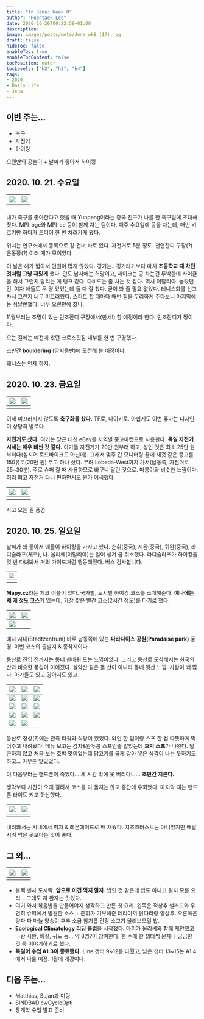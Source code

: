 ```yaml
---
title: "In Jena: Week 8"
author: "Hoontaek Lee"
date: 2020-10-26T00:22:58+01:00
description:
image: images/posts/meta/Jena_wk8 (17).jpg
draft: false
hideToc: false
enableToc: true
enableTocContent: false
tocPosition: outer
tocLevels: ["h2", "h3", "h4"]
tags:
- 2020
- Daily Life
- Jena
---
```


## 이번 주는...

- 축구
- 자전거
- 하이킹



오랜만의 공놀이 + 날씨가 좋아서 하이킹



## 2020. 10. 21. 수요일

| <img src="/en/posts/weekly_log_in_Jena/wk8/Jena_wk8 (1).jpg" style="zoom:100%;" /> | <img src="/en/posts/weekly_log_in_Jena/wk8/Jena_wk8 (2).jpg" style="zoom:100%;" /> |
| ------------------------------------------------------------ | ------------------------------------------------------------ |
|                                                              |                                                              |

내가 축구를 좋아한다고 했을 때 Yunpeng이라는 중국 친구가 나를 한 축구팀에 초대해줬다. MPI-bgc와 MPI-ce 등이 함께 차는 팀이다. 매주 수요일에 공을 차는데, 매번 벼르기만 하다가 드디어 한 번 차러가게 됐다.

위치는 연구소에서 동쪽으로 강 건너 바로 있다. 자전거로 5분 정도. 천연잔디 구장(?) 운동장(?) 여러 개가 모여있다.

이 날은 해가 짧아서 인원이 많지 않았다. 경기는.. 경기라기보다 마치 **초등학교 때 차던 것처럼 그냥 재밌게** 했다. 인도 남자애는 허당이고,  제이크는 공 차는건 투박한데 사이클을 해서 그런지 달리는 게 탱크 같다. 다비드는 좀 차는 것 같다. 역시 이탈리아. 놀랐던 건, 여자 애들도 두 명 있었는데 둘 다 잘 찼다. 굳이 봐 줄 필요 없었다. 테니스화를 신고 차서 그런지 너무 미끄러웠다. 스퍼트 할 때마다 매번 힘을 무리하게 주다보니 마지막에는 쥐날뻔했다. 너무 오랜만에 찼나.

11월부터는 조명이 있는 인조잔디 구장에서(만세!) 할 예정이라 한다. 인조잔디가 짱이다.

오는 길에는 예전에 봤던 크로스핏짐 내부를 한 번 구경했다.

조만간 **bouldering** (암벽등반)에 도전해 볼 예정이다.

테니스는 언제 하지.

## 2020. 10. 23. 금요일

| <img src="/en/posts/weekly_log_in_Jena/wk8/Jena_wk8 (8).jpg" style="zoom:100%;" /> | <img src="/en/posts/weekly_log_in_Jena/wk8/Jena_wk8 (9).jpg" style="zoom:100%;" /> |
| ------------------------------------------------------------ | ------------------------------------------------------------ |
|                                                              |                                                              |

이제 미끄러지지 않도록 **축구화를 샀다.** TF로, 나이키로. 아쉽게도 이번 퓨마는 디자인이 상당히 별로다.

**자전거도 샀다.** 여기는 당근 대신 eBay를 지역별 중고마켓으로 사용한다. **독일 자전거 시세는 매우 비싼 것 같다.** 아가들 자전거가 20만 원부터 하고, 성인 것은 최소 25만 원부터다(심지어 로드바이크도 아닌데). 그래서 몇주 간 모니터링 끝에 새것 같은 중고를 150유로(20만 원) 주고 하나 샀다. 무려 Lobeda-West까지 가서(남동쪽, 자전거로 25~30분). 주로 슈퍼 갈 때 사용하므로 바구니 달린 것으로. 따릉이와 비슷한 느낌이다. 허리 펴고 자전거 타니 편하면서도 뭔가 어색했다.



| <img src="/en/posts/weekly_log_in_Jena/wk8/Jena_wk8 (6).jpg" style="zoom:100%;" /> | <img src="/en/posts/weekly_log_in_Jena/wk8/Jena_wk8 (7).jpg" style="zoom:100%;" /> |
| ------------------------------------------------------------ | ------------------------------------------------------------ |
|                                                              |                                                              |

사고 오는 길 풍경



## 2020. 10. 25. 일요일

날씨가 꽤 좋아서 애들이 하이킹을 가자고 했다. 춘휘(중국), 시완(중국), 퀴완(중국), 라디슬라프(체코), 나. 울리쎄(이탈리아)는 일이 생겨 급 취소했다. 라디슬라프가 하이킹을 몇 번 다녀봐서 거의 가이드처럼 행동해줬다. 버스 감사합니다.

| <img src="/en/posts/weekly_log_in_Jena/wk8/Jena_wk8 (24).jpg" style="zoom:75%;" /> |
| ------------------------------------------------------------ |
|                                                              |

**Mapy.cz**라는 체코 어플이 있다. 국가별, 도시별 하이킹 코스를 소개해준다. **예나에는 세 개 정도 코스**가 있는데, 가장 짧은 빨간 코스(2시간 정도)를 타기로 했다.

| <img src="/en/posts/weekly_log_in_Jena/wk8/Jena_wk8 (10).jpg" style="zoom:100%;" /> | <img src="/en/posts/weekly_log_in_Jena/wk8/Jena_wk8 (11).jpg" style="zoom:100%;" /> |
| ------------------------------------------------------------ | ------------------------------------------------------------ |
| <img src="/en/posts/weekly_log_in_Jena/wk8/Jena_wk8 (12).jpg" style="zoom:100%;" /> |                                                              |

예나 시내(Stadtzentrum) 바로 남동쪽에 있는 **파라다이스 공원(Paradaise park)** 풍경. 이번 코스의 출발지 & 종착지이다.

등산로 진입 전까지는 동네 한바퀴 도는 느낌이었다. 그리고 등산로 도착해서는 한국의 산과 비슷한 풍경이 이어졌다. 설악산 같은 돌 산이 아니라 동네 뒷산 느낌. 사람이 꽤 많다. 아가들도 있고 강아지도 있고.

| <img src="/en/posts/weekly_log_in_Jena/wk8/Jena_wk8 (14).jpg" style="zoom:100%;" /> | <img src="/en/posts/weekly_log_in_Jena/wk8/Jena_wk8 (15).jpg" style="zoom:100%;" /> | <img src="/en/posts/weekly_log_in_Jena/wk8/Jena_wk8 (16).jpg" style="zoom:100%;" /> |
| ------------------------------------------------------------ | ------------------------------------------------------------ | ------------------------------------------------------------ |
| <img src="/en/posts/weekly_log_in_Jena/wk8/Jena_wk8 (17).jpg" style="zoom:100%;" /> | <img src="/en/posts/weekly_log_in_Jena/wk8/Jena_wk8 (18).jpg" style="zoom:100%;" /> | <img src="/en/posts/weekly_log_in_Jena/wk8/Jena_wk8 (19).jpg" style="zoom:100%;" /> |
| <img src="/en/posts/weekly_log_in_Jena/wk8/Jena_wk8 (20).jpg" style="zoom:100%;" /> | <img src="/en/posts/weekly_log_in_Jena/wk8/Jena_wk8 (21).jpg" style="zoom:100%;" /> | <img src="/en/posts/weekly_log_in_Jena/wk8/Jena_wk8 (22).jpg" style="zoom:100%;" /> |
| <img src="/en/posts/weekly_log_in_Jena/wk8/Jena_wk8 (28).jpg" style="zoom:100%;" /> | <img src="/en/posts/weekly_log_in_Jena/wk8/Jena_wk8 (29).jpg" style="zoom:100%;" /> | <img src="/en/posts/weekly_log_in_Jena/wk8/Jena_wk8 (30).jpg" style="zoom:100%;" /> |
| <img src="/en/posts/weekly_log_in_Jena/wk8/Jena_wk8 (23).jpg" style="zoom:100%;" /> | <img src="/en/posts/weekly_log_in_Jena/wk8/Jena_wk8 (25).jpg" style="zoom:100%;" /> |                                                              |

등산로 정상(?)에는 관측 타워와 식당이 있었다. 와인 한 입이랑 스프 한 컵 따뜻하게 먹어주고 내려왔다. 메뉴 보고는 감자&완두콩 스프인줄 알았는데 **호박 스프**가 나왔다. 달큰하지 않고 처음 보는 호박 맛이었는데 닭고기를 곱게 갈아 넣은 식감이 나는 듯하기도 하고... 아무튼 맛있었다.

이 다음부터는 핸드폰이 죽었다... 세 시간 밖에 못 버티다니... **조만간 지른다.**

생각보다 시간이 오래 걸려서 코스를 다 돌지는 않고 중간에 우회했다. 마지막 때는 핸드폰 라이트 켜고 하산했다.

| <img src="/en/posts/weekly_log_in_Jena/wk8/Jena_wk8 (26).jpg" style="zoom:100%;" /> | <img src="/en/posts/weekly_log_in_Jena/wk8/Jena_wk8 (27).jpg" style="zoom:100%;" /> |
| ------------------------------------------------------------ | ------------------------------------------------------------ |
|                                                              |                                                              |

내려와서는 시내에서 피자 & 레몬에이드로 배 채웠다. 치즈크러스트는 아니었지만 배달시켜 먹은 곳보다는 맛이 좋다.



## 그 외...

| <img src="/en/posts/weekly_log_in_Jena/wk8/Jena_wk8 (3).jpg" style="zoom:100%;" /> | <img src="/en/posts/weekly_log_in_Jena/wk8/Jena_wk8 (5).jpg" style="zoom:100%;" /> |
| ------------------------------------------------------------ | ------------------------------------------------------------ |
|                                                              |                                                              |

- 블랙 멘사 도시락. **앞으로 이건 먹지 말자**. 밥인 것 같은데 밥도 아니고 뭔지 모를 요리... 그래도 저 완자는 맛있다.
- 여기 와서 볶음밥을 만들어야지 생각하고 만든 첫 요리. 왼쪽은 적상추 샐러드와 우연히 슈퍼에서 발견한 소스 + 춘휘가 기부해준 데리야끼 닭다리랑 양상추. 오른쪽은 양파 파 마늘 양송이 후추 소금 참기름 간장 소고기 올리브오일 밥.
- **Ecological Climatology 리딩 클럽**을 시작했다. 마피가 울리쎄와 함께 제안했고 나랑 시완, 바질, 귀도 등... 약 8명?이 참여한다. 한 주에 한 챕터씩 문제나 궁금한 것 등 이야기하기로 했다.
- **독일어 수업 A1.3이 종료됐다.** Line 챕터 9~12를 다뤘고, 남은 챕터 13~15는 A1.4에서 다룰 예정. 1월에 개강이다.




## 다음 주는...

- Matthias, Sujan과 미팅
- SINDBAD cwCycleOpti
- 통계학 수업 발표 준비